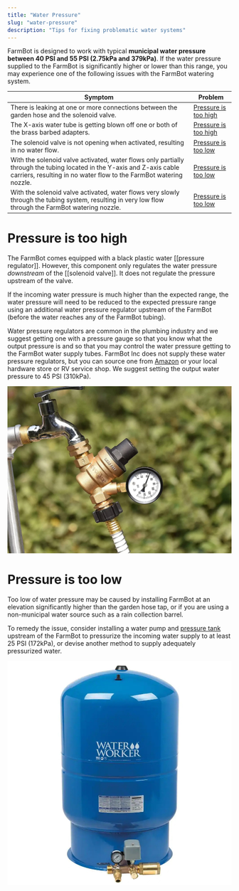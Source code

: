 ```yaml
---
title: "Water Pressure"
slug: "water-pressure"
description: "Tips for fixing problematic water systems"
---
```


FarmBot is designed to work with typical **municipal water pressure between 40 PSI and 55 PSI (2.75kPa and 379kPa)**. If the water pressure supplied to the FarmBot is significantly higher or lower than this range, you may experience one of the following issues with the FarmBot watering system.

|**Symptom**|**Problem**|
|-----------|-----------|
|There is leaking at one or more connections between the garden hose and the solenoid valve.|[Pressure is too high](#pressure-is-too-high)|
|The X-axis water tube is getting blown off one or both of the brass barbed adapters.|[Pressure is too high](#pressure-is-too-high)|
|The solenoid valve is not opening when activated, resulting in no water flow.|[Pressure is too low](#pressure-is-too-low)|
|With the solenoid valve activated, water flows only partially through the tubing located in the Y-axis and Z-axis cable carriers, resulting in no water flow to the FarmBot watering nozzle.|[Pressure is too low](#pressure-is-too-low)|
|With the solenoid valve activated, water flows very slowly through the tubing system, resulting in very low flow through the FarmBot watering nozzle.|[Pressure is too low](#pressure-is-too-low)|

# Pressure is too high

The FarmBot comes equipped with a black plastic water [[pressure regulator]]. However, this component only regulates the water pressure _downstream_ of the [[solenoid valve]]. It does not regulate the pressure upstream of the valve.

If the incoming water pressure is much higher than the expected range, the water pressure will need to be reduced to the expected pressure range using an additional water pressure regulator upstream of the FarmBot (before the water reaches any of the FarmBot tubing).

Water pressure regulators are common in the plumbing industry and we suggest getting one with a pressure gauge so that you know what the output pressure is and so that you may control the water pressure getting to the FarmBot water supply tubes. FarmBot Inc does not supply these water pressure regulators, but you can source one
from [Amazon](https://smile.amazon.com/dp/B083HSQMHX) or your local hardware store or RV service shop. We suggest setting the output water pressure to 45 PSI (310kPa).

![upstream pressure regulator](_images/upstream_pressure_regulator.jpg)

# Pressure is too low

Too low of water pressure may be caused by installing FarmBot at an elevation significantly higher than the garden hose tap, or if you are using a non-municipal water source such as a rain collection barrel.

To remedy the issue, consider installing a water pump and [pressure tank](https://www.homedepot.com/p/202846485) upstream of the FarmBot to pressurize the incoming water supply to at least 25 PSI (172kPa), or devise another method to supply adequately pressurized water.

![pressure tank](_images/pressure_tank.jpg)
